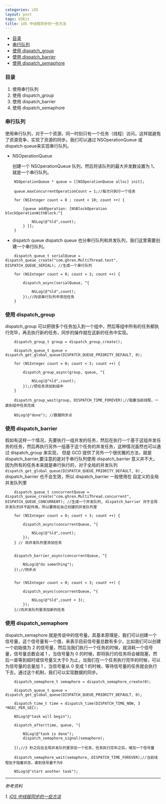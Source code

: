 ```yaml
---
categories: iOS
layout: post
tags: UIKit
title: iOS 中线程同步的一些方法
---
```


-   [目录](#目录)
-   [串行队列](#串行队列)
-   [使用 dispatch\_group](#使用-dispatch_group)
-   [使用 dispatch\_barrier](#使用-dispatch_barrier)
-   [使用 dispatch\_semaphore](#使用-dispatch_semaphore)

### 目录

1.  使用串行队列
2.  使用 dispatch\_group
3.  使用 dispatch\_barrier
4.  使用 dispatch\_semaphore

### 串行队列

使用串行队列，对于一个资源，同一时刻只有一个任务（线程）访问，这样就避免了资源竞争，实现了资源的同步。我们可以通过
NSOperationQueue 或 dispatch queue来实现串行队列。

-   NSOperationQueue

    创建一个 NSOperationQueue 队列，然后将该队列的最大并发数设置为
    1，就是一个串行队列。

``` {.objectivec}
    NSOperationQueue * queue = [[NSOperationQueue alloc] init];

    queue.maxConcurrentOperationCount = 1;//每次只执行一个任务

    for (NSInteger count = 0 ; count < 10; count ++) {

        [queue addOperation: [NSBlockOperation blockOperationWithBlock:^{

            NSLog(@"%ld",count);
        } ]];
    }
```

-   dispatch queue dispatch queue
    也分串行队列和并发队列，我们这里需要创建一个串行队列。

``` {.objectivec}
    dispatch_queue_t serialQueue = dispatch_queue_create("com.ghren.MultiThread.test", DISPATCH_QUEUE_SERIAL); //生成一个串行队列

    for (NSInteger count = 0; count < 3; count ++) {

        dispatch_async(serialQueue, ^{

            NSLog(@"%ld",count);
        });//向该串行队列中添加任务
    }
```

### 使用 dispatch\_group

dispatch\_group
可以把很多个任务加入到一个组中，然后等组中所有的任务都执行完毕，再去执行新的任务，同步的操作就在这新的任务中实现。

``` {.objectivec}
    dispatch_group_t group = dispatch_group_create();

    dispatch_queue_t queue = dispatch_get_global_queue(DISPATCH_QUEUE_PRIORITY_DEFAULT, 0);

    for (NSInteger count = 0; count < 3; count ++) {

        dispatch_group_async(group, queue, ^{

            NSLog(@"%ld",count);
        });//把任务添加到组中
    }

    dispatch_group_wait(group, DISPATCH_TIME_FOREVER);//阻塞当前线程，一直到组中任务完成

    NSLog(@"done"); //数据同步点
```

### 使用 dispatch\_barrier

假如有这样一个情况，先要执行一组并发的任务，然后在执行一个基于这组并发任务的任务，然后再执行另外一组基于这个任务的并发任务，这种情况虽然也可以通过
dispatch\_group 来实现， 但是 GCD 提供了另外一个很优雅的方法，就是
dispatch\_barrier,要注意的是对于串行队列使用 dispatch\_barrier
意义并不大，因为所有的任务本来就是串行执行的，对于全局的并发队列
`dispatch_get_global_queue(DISPATCH_QUEUE_PRIORITY_DEFAULT, 0)` ,
dispatch\_barrier 也不会生效，所以 dispatch\_barrier 一般使用在
自定义的全局并发队列里

``` {.objectivec}
    dispatch_queue_t concurrentQueue = dispatch_queue_create("com.ghren.MultiThread.concurrent", DISPATCH_QUEUE_CONCURRENT); //生成一个并发队列, dispatch_barrier 对于全局并发队列并不起作用，所以要用在自己创建的并发队列里

    for (NSInteger count = 0; count < 3; count ++) {

        dispatch_async(concurrentQueue, ^{

            NSLog(@"%ld",count);
        });
    } // 向并发队列里添加任务


    dispatch_barrier_async(concurrentQueue, ^{

        NSLog(@"do something");
    });//同步点


    for (NSInteger count = 0; count < 3; count ++) {

        dispatch_async(concurrentQueue, ^{

            NSLog(@"%ld",count + 3);
        });
    }//向并发队列里添加新的任务
```

### 使用 dispatch\_semaphore

dispatch\_semaphore
就是传说中的信号量。其基本原理是，我们可以创建一个信号量，这个信号量有一个值，来表示目前信号量总数有多少，比如我们可以创建一个初始值为
2
的信号量，然后当我们执行一个任务的时候，就消耗一个信号量，信号量总数会减
1 ，当信号量为 0
的时候，即将执行的任务将会被阻塞，然后一直等到超时或信号量又大于0
为止，当我们在一个任务执行完毕的时候，可以为信号量的总量加 1
，当信号量从 0 变成 1
的时候，等待信号量的任务就会执行下去，通过这个机制，我们可以实现数据的同步。

``` {.objectivec}
    dispatch_semaphore_t semaphore = dispatch_semaphore_create(0);

    dispatch_queue_t queue = dispatch_get_global_queue(DISPATCH_QUEUE_PRIORITY_DEFAULT, 0);

    dispatch_time_t time = dispatch_time(DISPATCH_TIME_NOW, 3 *NSEC_PER_SEC);

    NSLog(@"task will begin");

    dispatch_after(time, queue, ^{

        NSLog(@"task is done");
        dispatch_semaphore_signal(semaphore);

    });//3 秒之后在全局并发队列里添加一个任务，任务执行完毕之后，增加一个信号量

    dispatch_semaphore_wait(semaphore, DISPATCH_TIME_FOREVER);//当前线程处于阻塞状态，直到信号量不为0

    NSLog(@"start another task");
```

------------------------------------------------------------------------

*参考资料*

*1. [iOS
中线程同步的一些方法](http://alex1212112.github.io/ios/2015/10/23/ios-zhong-xian-cheng-tong-bu-de-xie-fang-fa.html)*
